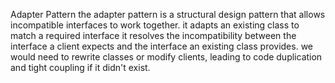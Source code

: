 Adapter Pattern
the adapter pattern is a structural design pattern that allows incompatible interfaces to work together.
it adapts an existing class to match a required interface
it resolves the incompatibility between the interface a client expects and the interface an existing class provides.
we would need to rewrite classes or modify clients, leading to code duplication and tight coupling if it didn't exist.